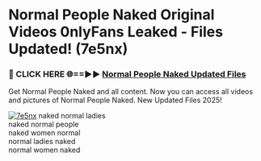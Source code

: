 # Normal People Naked Original Videos 0nlyFans Leaked - Files Updated! (7e5nx)

<h3>🔴 CLICK HERE 🌐==►► <a href="https://tinyurl.com/yckcrads" rel="nofollow">Normal People Naked Updated Files</a></h3>

Get Normal People Naked and all content. Now you can access all videos and pictures of Normal People Naked. New Updated Files 2025!

[![7e5nx](https://i.imgur.com/hpKpOFt.gif)](https://tinyurl.com/yckcrads)
naked normal ladies<br>
naked normal people<br>
naked women normal<br>
normal ladies naked<br>
normal women naked